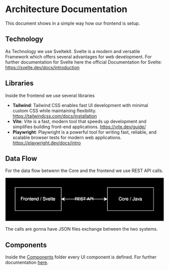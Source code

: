 # Architecture Documentation

This document shows in a simple way how our frontend is setup.

## Technology
As Technology we use Sveltekit. Svelte is a modern and versatile Framework which offers several advantages for web development.
For further documentation for Svelte here the official Documentation for Svelte: https://svelte.dev/docs/introduction

## Libraries
Inside the frontend we use several libraries

- **Tailwind**: Tailwind CSS enables fast UI development with minimal custom CSS while maintaining flexibility. https://tailwindcss.com/docs/installation
- **Vite**: Vite is a fast, modern tool that speeds up development and simplifies building front-end applications. https://vite.dev/guide/
- **Playwright**: Playwright is a powerful tool for writing fast, reliable, and scalable browser tests for modern web applications. https://playwright.dev/docs/intro

## Data Flow
For the data flow betwenn the Core and the frontend we use REST API calls.

![Simple Diagram](./graphics/dataflow.svg)

The calls are gonna have JSON files exchange between the two systems.

## Components
Inside the [Components](anygui\ui\src\lib\components) folder every UI component is defined. For further documentation [here](docs\developer\Webapplication\Components.md).
